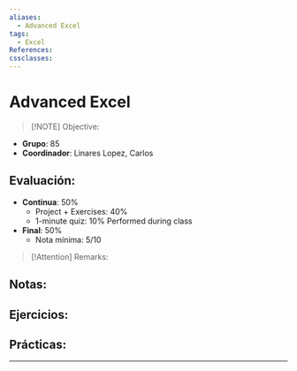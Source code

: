 ```yaml
---
aliases:
  - Advanced Excel
tags:
  - Excel
References: 
cssclasses:
---
```

# Advanced Excel


> [!NOTE] Objective:
> 

+ **Grupo**: 85
+ **Coordinador**: Linares Lopez, Carlos

## Evaluación: 
+ **Continua**: 50%
	+ Project + Exercises: 40%
	+ 1-minute quiz: 10% 
	  Performed during class
+ **Final**: 50%
	+ Nota mínima: 5/10

> [!Attention] Remarks: 
> 


## Notas: 

## Ejercicios: 

## Prácticas: 

***